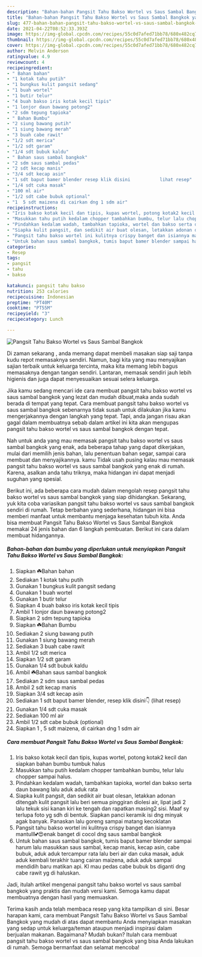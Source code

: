 ```yaml
---
description: "Bahan-bahan Pangsit Tahu Bakso Wortel vs Saus Sambal Bangkok yang enak Untuk Jualan"
title: "Bahan-bahan Pangsit Tahu Bakso Wortel vs Saus Sambal Bangkok yang enak Untuk Jualan"
slug: 477-bahan-bahan-pangsit-tahu-bakso-wortel-vs-saus-sambal-bangkok-yang-enak-untuk-jualan
date: 2021-04-22T08:52:33.393Z
image: https://img-global.cpcdn.com/recipes/55c0d7afed71bb78/680x482cq70/pangsit-tahu-bakso-wortel-vs-saus-sambal-bangkok-foto-resep-utama.jpg
thumbnail: https://img-global.cpcdn.com/recipes/55c0d7afed71bb78/680x482cq70/pangsit-tahu-bakso-wortel-vs-saus-sambal-bangkok-foto-resep-utama.jpg
cover: https://img-global.cpcdn.com/recipes/55c0d7afed71bb78/680x482cq70/pangsit-tahu-bakso-wortel-vs-saus-sambal-bangkok-foto-resep-utama.jpg
author: Melvin Anderson
ratingvalue: 4.9
reviewcount: 4
recipeingredient:
- " Bahan bahan"
- "1 kotak tahu putih"
- "1 bungkus kulit pangsit sedang"
- "1 buah wortel"
- "1 butir telur"
- "4 buah bakso iris kotak kecil tipis"
- "1 lonjor daun bawang potong2"
- "2 sdm tepung tapioka"
- " Bahan Bumbu"
- "2 siung bawang putih"
- "1 siung bawang merah"
- "3 buah cabe rawit"
- "1/2 sdt merica"
- "1/2 sdt garam"
- "1/4 sdt bubuk kaldu"
- " Bahan saus sambal bangkok"
- "2 sdm saus sambal pedas"
- "2 sdt kecap manis"
- "3/4 sdt kecap asin"
- "1 sdt baput bamer blender resep klik disini           lihat resep"
- "1/4 sdt cuka masak"
- "100 ml air"
- "1/2 sdt cabe bubuk optional"
- "1  5 sdt maizena di cairkan dng 1 sdm air"
recipeinstructions:
- "Iris bakso kotak kecil dan tipis, kupas wortel, potong kotak2 kecil dan siapkan bahan bumbu tumbuk halus"
- "Masukkan tahu putih kedalam chopper tambahkan bumbu, telur lalu chopper sampai halus."
- "Pindahkan kedalam wadah, tambahkan tapioka, wortel dan bakso serta daun bawang lalu aduk aduk rata"
- "Siapka kulit pangsit, dan sedikit air buat olesan, letakkan adonan ditengah kulit pangsit lalu beri semua pinggiran diolesi air, lipat jadi 2 lalu tekuk sisi kanan kiri ke tengah dan rapatkan masing2 sisi. Maaf sy terlupa foto yg sdh di bentuk. Siapkan panci keramik isi dng minyak agak banyak. Panaskan lalu goreng sampai matang kecoklatan"
- "Pangsit tahu bakso wortel ini kulitnya crispy banget dan isiannya mantulll💕😍enak banget di cocol dng saus sambal bangkok"
- "Untuk bahan saus sambal bangkok, tumis baput bamer blender sampai harum lalu masukkan saus sambal, kecap manis, kecap asin, cabe bubuk, aduk aduk tercampur rata lalu beri air dan cuka masak, aduk aduk kembali terakhir tuang cairan maizena, aduk aduk sampai mendidih baru matikan api. Kl mau pedas cabe bubuk bs diganti dng cabe rawit yg di haluskan."
categories:
- Resep
tags:
- pangsit
- tahu
- bakso

katakunci: pangsit tahu bakso 
nutrition: 253 calories
recipecuisine: Indonesian
preptime: "PT40M"
cooktime: "PT55M"
recipeyield: "3"
recipecategory: Lunch

---
```



![Pangsit Tahu Bakso Wortel vs Saus Sambal Bangkok](https://img-global.cpcdn.com/recipes/55c0d7afed71bb78/680x482cq70/pangsit-tahu-bakso-wortel-vs-saus-sambal-bangkok-foto-resep-utama.jpg)

Di zaman  sekarang , anda memang dapat membeli masakan siap saji tanpa kudu repot memasaknya sendiri. Namun, bagi kita yang mau menyajikan sajian terbaik untuk keluarga tercinta, maka kita memang lebih bagus memasaknya dengan tangan sendiri. Lantaran, memasak sendiri jauh lebih higienis dan juga dapat menyesuaikan sesuai selera keluarga.

Jika kamu sedang mencari ide cara membuat pangsit tahu bakso wortel vs saus sambal bangkok yang lezat dan mudah dibuat,maka anda sudah berada di tempat yang tepat. Cara membuat pangsit tahu bakso wortel vs saus sambal bangkok  sebenarnya tidak susah untuk dilakukan jika kamu mengerjakannya dengan langkah yang tepat. Tapi, anda jangan risau akan gagal dalam membuatnya 
sebab dalam artikel ini kita akan mengupas pangsit tahu bakso wortel vs saus sambal bangkok dengan tepat.  



Nah untuk anda yang mau memasak pangsit tahu bakso wortel vs saus sambal bangkok yang enak, ada beberapa tahap yang dapat dikerjakan, mulai dari memilih jenis bahan, lalu penentuan bahan segar, sampai cara membuat dan menyajikannya. kamu Tidak usah pusing kalau mau memasak pangsit tahu bakso wortel vs saus sambal bangkok yang enak di rumah. Karena, asalkan anda  tahu triknya, maka hidangan ini dapat menjadi suguhan yang spesial.

Berikut ini, ada beberapa cara mudah dalam mengolah resep pangsit tahu bakso wortel vs saus sambal bangkok yang siap dihidangkan. Sekarang, yuk kita coba variasikan pangsit tahu bakso wortel vs saus sambal bangkok sendiri di rumah. Tetap berbahan yang sederhana, hidangan ini bisa memberi manfaat untuk membantu menjaga kesehatan tubuh kita. Anda bisa membuat Pangsit Tahu Bakso Wortel vs Saus Sambal Bangkok memakai 24 jenis bahan dan 6 langkah pembuatan. Berikut ini cara dalam membuat hidangannya.

<!--inarticleads1-->

##### Bahan-bahan dan bumbu yang diperlukan untuk menyiapkan Pangsit Tahu Bakso Wortel vs Saus Sambal Bangkok:

1. Siapkan  ☘️Bahan bahan
1. Sediakan 1 kotak tahu putih
1. Gunakan 1 bungkus kulit pangsit sedang
1. Gunakan 1 buah wortel
1. Gunakan 1 butir telur
1. Siapkan 4 buah bakso iris kotak kecil tipis
1. Ambil 1 lonjor daun bawang potong2
1. Siapkan 2 sdm tepung tapioka
1. Siapkan  ☘️Bahan Bumbu
1. Sediakan 2 siung bawang putih
1. Gunakan 1 siung bawang merah
1. Sediakan 3 buah cabe rawit
1. Ambil 1/2 sdt merica
1. Siapkan 1/2 sdt garam
1. Gunakan 1/4 sdt bubuk kaldu
1. Ambil  ☘️Bahan saus sambal bangkok
1. Sediakan 2 sdm saus sambal pedas
1. Ambil 2 sdt kecap manis
1. Siapkan 3/4 sdt kecap asin
1. Sediakan 1 sdt baput bamer blender, resep klik disini👇           (lihat resep)
1. Gunakan 1/4 sdt cuka masak
1. Sediakan 100 ml air
1. Ambil 1/2 sdt cabe bubuk (optional)
1. Siapkan 1 , 5 sdt maizena, di cairkan dng 1 sdm air




<!--inarticleads2-->

##### Cara membuat Pangsit Tahu Bakso Wortel vs Saus Sambal Bangkok:

1. Iris bakso kotak kecil dan tipis, kupas wortel, potong kotak2 kecil dan siapkan bahan bumbu tumbuk halus
1. Masukkan tahu putih kedalam chopper tambahkan bumbu, telur lalu chopper sampai halus.
1. Pindahkan kedalam wadah, tambahkan tapioka, wortel dan bakso serta daun bawang lalu aduk aduk rata
1. Siapka kulit pangsit, dan sedikit air buat olesan, letakkan adonan ditengah kulit pangsit lalu beri semua pinggiran diolesi air, lipat jadi 2 lalu tekuk sisi kanan kiri ke tengah dan rapatkan masing2 sisi. Maaf sy terlupa foto yg sdh di bentuk. Siapkan panci keramik isi dng minyak agak banyak. Panaskan lalu goreng sampai matang kecoklatan
1. Pangsit tahu bakso wortel ini kulitnya crispy banget dan isiannya mantulll💕😍enak banget di cocol dng saus sambal bangkok
1. Untuk bahan saus sambal bangkok, tumis baput bamer blender sampai harum lalu masukkan saus sambal, kecap manis, kecap asin, cabe bubuk, aduk aduk tercampur rata lalu beri air dan cuka masak, aduk aduk kembali terakhir tuang cairan maizena, aduk aduk sampai mendidih baru matikan api. Kl mau pedas cabe bubuk bs diganti dng cabe rawit yg di haluskan.




Jadi, itulah artikel mengenai  pangsit tahu bakso wortel vs saus sambal bangkok  yang praktis dan mudah versi kami. Semoga kamu dapat membuatnya dengan hasil yang memuaskan. 

Terima kasih anda telah membaca resep yang kita tampilkan di sini. Besar harapan kami, cara membuat  Pangsit Tahu Bakso Wortel vs Saus Sambal Bangkok yang mudah di atas dapat membantu Anda menyiapkan masakan yang sedap untuk keluarga/teman ataupun menjadi inspirasi dalam berjualan makanan. Bagaimana? Mudah bukan? Itulah cara membuat pangsit tahu bakso wortel vs saus sambal bangkok yang bisa Anda lakukan di rumah. Semoga bermanfaat dan selamat mencoba!

